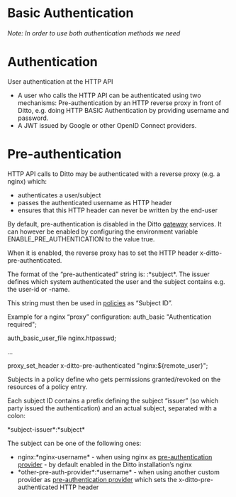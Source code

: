 # Basic Authentication

###### Note: In order to use both authentication methods we need 
# Authentication
User authentication at the HTTP API
- A user who calls the HTTP API can be authenticated using two mechanisms:
Pre-authentication by an HTTP reverse proxy in front of Ditto, e.g. doing HTTP BASIC Authentication by providing username and password.
- A JWT issued by Google or other OpenID Connect providers.
# Pre-authentication
HTTP API calls to Ditto may be authenticated with a reverse proxy (e.g. a nginx) which:
- authenticates a user/subject
- passes the authenticated username as HTTP header
- ensures that this HTTP header can never be written by the end-user

By default, pre-authentication is disabled in the Ditto [gateway](https://www.eclipse.org/ditto/architecture-services-gateway.html) services. It can however be enabled by configuring the environment variable  ENABLE_PRE_AUTHENTICATION  to the value true.

When it is enabled, the reverse proxy has to set the HTTP header x-ditto-pre-authenticated.

The format of the “pre-authenticated” string is: <issuer>:&#42;subject&#42;. The issuer defines which system authenticated the user and the subject contains e.g. the user-id or -name.
  
This string must then be used in [policies](https://www.eclipse.org/ditto/basic-policy.html#subjects) as “Subject ID”.
  
Example for a nginx “proxy” configuration:
auth_basic                    "Authentication required";
  
auth_basic_user_file          nginx.htpasswd;
  
...
  
proxy_set_header              x-ditto-pre-authenticated "nginx:${remote_user}";
  

Subjects in a policy define who gets permissions granted/revoked on the resources of a policy entry.
  
Each subject ID contains a prefix defining the subject “issuer” (so which party issued the authentication) and an actual subject, separated with a colon:
  
&#42;subject-issuer&#42;:&#42;subject&#42;

The subject can be one of the following ones:
  
- nginx:&#42;nginx-username&#42; - when using nginx as [pre-authentication provider](https://www.eclipse.org/ditto/installation-operating.html#pre-authentication) - by default enabled in the Ditto installation’s nginx
- &#42;other-pre-auth-provider&#42;:&#42;username&#42; - when using another custom provider as [pre-authentication provider](https://www.eclipse.org/ditto/installation-operating.html#pre-authentication) which sets the x-ditto-pre-authenticated HTTP header
